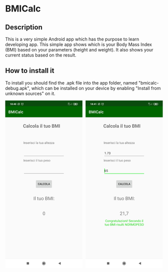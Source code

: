 # BMICalc
## Description
This is a very simple Android app which has the purpose to learn developing app. This simple app shows which is your Body Mass Index (BMI) based on your parameters (height and weight). It also shows your current status based on the result.

## How to install it
To install you should find the .apk file into the app folder, named "bmicalc-debug.apk", which can be installed on your device by enabling "Install from unknown sources" on it.

<img src="screen2.jpg" alt="Screenshots of App #2" style="width:49%;">
<img src="screen1.jpg" alt="Screenshots of App #1" style="width:49%;float:right;">

